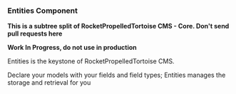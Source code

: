 ### Entities Component

__This is a subtree split of RocketPropelledTortoise CMS - Core. Don't send pull requests here__

__Work In Progress, do not use in production__

Entities is the keystone of RocketPropelledTortoise CMS.

Declare your models with your fields and field types; Entities manages the storage and retrieval for you
